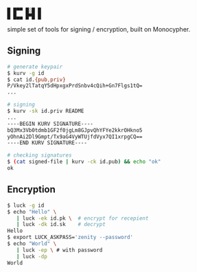 
    █ █▀▀ █░█ █
    █ █▄▄ █▀█ █

simple set of tools for signing / encryption,
built on Monocypher.

Signing
-------

```sh
# generate keypair
$ kurv -g id
$ cat id.{pub,priv}
P/Vkey2lTatqY5dHpxgxPrdSnbv4cQih+Gn7Flgs1tQ=
...

# signing
$ kurv -sk id.priv README
...
----BEGIN KURV SIGNATURE----
bQ3Mx3Vb0tdmb1GF2f0jgLm8GJpvQhYFYe2kkrOHkno5
yOhnAi2Dl9Gmpt/Tx9aG4VyWTUjfdVyx7QI1xrpgCQ==
----END KURV SIGNATURE----

# checking signatures
$ (cat signed-file | kurv -ck id.pub) && echo "ok"
ok
```

Encryption
----------

```sh
$ luck -g id
$ echo "Hello" \
   | luck -ek id.pk \  # encrypt for recepient
   | luck -dk id.sk    # decrypt
Hello
$ export LUCK_ASKPASS='zenity --password'
$ echo "World" \
   | luck -ep \ # with password
   | luck -dp
World
```
